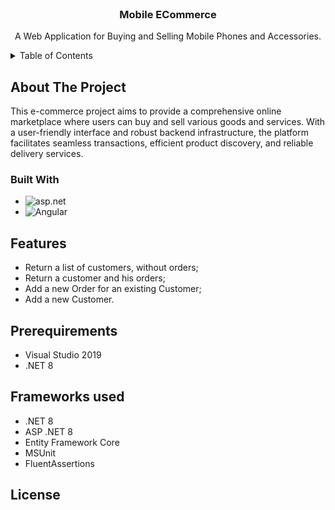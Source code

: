 <!-- PROJECT LOGO -->
<br />
<div align="center">
  <h3 align="center">Mobile ECommerce</h3>
  <p align="center">
    A Web Application for Buying and Selling Mobile Phones and Accessories.
    <br />

  </p>
</div>

<!-- TABLE OF CONTENTS -->
<details>
  <summary>Table of Contents</summary>
  <ol>
    <li>
      <a href="#about-the-project">About The Project</a>
      <ul>
        <li><a href="#built-with">Built With</a></li>
      </ul>
    </li>
    <li>
        <li><a href="#Features">Features</a></li>
        <li><a href="#Prerequirements">Prerequirements</a></li>
        <li><a href="#Frameworks-used">Frameworks used</a></li>
  </ol>
</details>

<!-- ABOUT THE PROJECT -->

## About The Project

This e-commerce project aims to provide a comprehensive online marketplace where users can buy and sell various goods and services. With a user-friendly interface and robust backend infrastructure, the platform facilitates seamless transactions, efficient product discovery, and reliable delivery services.

### Built With

- ![asp.net](https://img.shields.io/badge/ASP.NET-5C2D91?style=for-the-badge&logo=.net&logoColor=white)
- ![Angular](https://img.shields.io/badge/Angular-DD0031?style=for-the-badge&logo=angular&logoColor=white)

## Features

* Return a list of customers, without orders; 
* Return a customer and his orders; 
* Add a new Order for an existing Customer; 
* Add a new Customer.

## Prerequirements

* Visual Studio 2019 
* .NET 8

## Frameworks used
* .NET 8
* ASP .NET 8
* Entity Framework Core 
* MSUnit
* FluentAssertions







## License


[Angular.io]: https://img.shields.io/badge/Angular-DD0031?style=for-the-badge&logo=angular&logoColor=white

[asp.net]: https://img.shields.io/badge/ASP.NET-5C2D91?style=for-the-badge&logo=.net&logoColor=white
